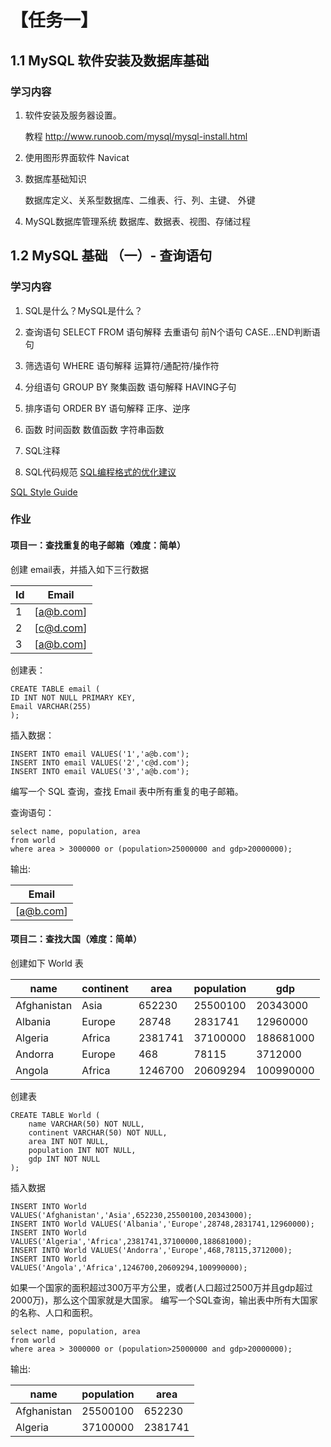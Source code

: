 # 【任务一】
## 1.1 MySQL 软件安装及数据库基础
### 学习内容 
1. 软件安装及服务器设置。    
	
	教程 http://www.runoob.com/mysql/mysql-install.html
	
2. 使用图形界面软件 Navicat

3. 数据库基础知识    

   数据库定义、关系型数据库、二维表、行、列、主键、 外键

4. MySQL数据库管理系统
    数据库、数据表、视图、存储过程




## 1.2 MySQL 基础 （一）- 查询语句
### 学习内容
1. SQL是什么？MySQL是什么？

2. 查询语句 SELECT FROM 
  语句解释     去重语句     前N个语句     CASE...END判断语句 

3. 筛选语句 WHERE 
  语句解释     运算符/通配符/操作符 

4. 分组语句 GROUP BY
  聚集函数     语句解释     HAVING子句 

5. 排序语句 ORDER BY 
  语句解释     正序、逆序 

6. 函数
  时间函数     数值函数     字符串函数 

7. SQL注释

8. SQL代码规范
  [SQL编程格式的优化建议](https://zhuanlan.zhihu.com/p/27466166)

  [SQL Style Guide](https://www.sqlstyle.guide/)



### 作业

#### 项目一：查找重复的电子邮箱（难度：简单） 

创建 email表，并插入如下三行数据 

| Id | Email   |
|----|---------|
| 1  | [a@b.com] |
| 2  | [c@d.com]|
| 3  | [a@b.com]|

创建表：
```mysql
CREATE TABLE email (
ID INT NOT NULL PRIMARY KEY,
Email VARCHAR(255)
);
```

插入数据：
```mysql
INSERT INTO email VALUES('1','a@b.com');
INSERT INTO email VALUES('2','c@d.com');
INSERT INTO email VALUES('3','a@b.com');
```



编写一个 SQL 查询，查找 Email 表中所有重复的电子邮箱。 


查询语句：
```mysql
select name, population, area 
from world 
where area > 3000000 or (population>25000000 and gdp>20000000);
```
输出: 

| Email   |
|---------|
| [a@b.com]|



#### 项目二：查找大国（难度：简单） 

创建如下 World 表

| name            | continent  | area       | population   | gdp           |
|-----------------|------------|-----------|--------------|--------------|
| Afghanistan     | Asia       | 652230     | 25500100     | 20343000      |
| Albania         | Europe     | 28748      | 2831741      | 12960000      |
| Algeria         | Africa     | 2381741    | 37100000     | 188681000     |
| Andorra         | Europe     | 468        | 78115        | 3712000       |
| Angola          | Africa     | 1246700    | 20609294     | 100990000     |

创建表
```mysql
CREATE TABLE World (
    name VARCHAR(50) NOT NULL,
    continent VARCHAR(50) NOT NULL,
    area INT NOT NULL,
    population INT NOT NULL,
    gdp INT NOT NULL
);
```

插入数据
```mysql
INSERT INTO World VALUES('Afghanistan','Asia',652230,25500100,20343000);
INSERT INTO World VALUES('Albania','Europe',28748,2831741,12960000);
INSERT INTO World VALUES('Algeria','Africa',2381741,37100000,188681000);
INSERT INTO World VALUES('Andorra','Europe',468,78115,3712000);
INSERT INTO World VALUES('Angola','Africa',1246700,20609294,100990000);
```



如果一个国家的面积超过300万平方公里，或者(人口超过2500万并且gdp超过2000万)，那么这个国家就是大国家。 
编写一个SQL查询，输出表中所有大国家的名称、人口和面积。 

```mysql
select name, population, area 
from world 
where area > 3000000 or (population>25000000 and gdp>20000000);
```
输出: 

| name        | population | area   |
| ----------- | ---------- | ------ |
| Afghanistan | 25500100   | 652230 |
|Algeria	|37100000	|2381741|
